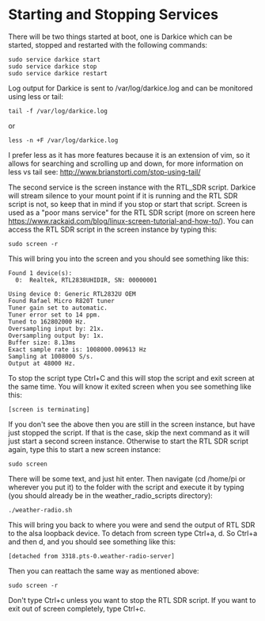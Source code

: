 # Starting and Stopping Services

There will be two things started at boot, one is Darkice which can be started, stopped and restarted with the following commands:

    sudo service darkice start
    sudo service darkice stop
    sudo service darkice restart

Log output for Darkice is sent to /var/log/darkice.log and can be monitored using less or tail:

    tail -f /var/log/darkice.log
    
or
    
    less -n +F /var/log/darkice.log

I prefer less as it has more features because it is an extension of vim, so it allows for searching and scrolling up and down, for more information on less vs tail see: http://www.brianstorti.com/stop-using-tail/

The second service is the screen instance with the RTL_SDR script.  Darkice will stream silence to your mount point if it is running and the RTL SDR script is not, so keep that in mind if you stop or start that script. Screen is used as a "poor mans service" for the RTL SDR script (more on screen here  https://www.rackaid.com/blog/linux-screen-tutorial-and-how-to/). You can access the RTL SDR script in the screen instance by typing this:

    sudo screen -r
    
This will bring you into the screen and you should see something like this:

    Found 1 device(s):
      0:  Realtek, RTL2838UHIDIR, SN: 00000001

    Using device 0: Generic RTL2832U OEM
    Found Rafael Micro R820T tuner
    Tuner gain set to automatic.
    Tuner error set to 14 ppm.
    Tuned to 162802000 Hz.
    Oversampling input by: 21x.
    Oversampling output by: 1x.
    Buffer size: 8.13ms
    Exact sample rate is: 1008000.009613 Hz
    Sampling at 1008000 S/s.
    Output at 48000 Hz.
    
To stop the script type Ctrl+C and this will stop the script and exit screen at the same time.  You will know it exited screen when you see something like this:

    [screen is terminating]

If you don't see the above then you are still in the screen instance, but have just stopped the script.  If that is the case, skip the next command as it will just start a second screen instance.  Otherwise to start the RTL SDR script again, type this to start a new screen instance:

    sudo screen

There will be some text, and just hit enter.  Then navigate (cd /home/pi or wherever you put it) to the folder with the script and execute it by typing (you should already be in the weather_radio_scripts directory):

    ./weather-radio.sh

This will bring you back to where you were and send the output of RTL SDR to the alsa loopback device.  To detach from screen type Ctrl+a, d.  So Ctrl+a and then d, and you should see something like this:

    [detached from 3318.pts-0.weather-radio-server]

Then you can reattach the same way as mentioned above:

    sudo screen -r
    
Don't type Ctrl+c unless you want to stop the RTL SDR script.  If you want to exit out of screen completely, type Ctrl+c.
